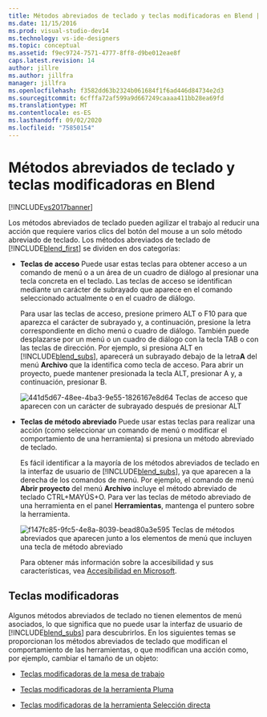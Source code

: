 ```yaml
---
title: Métodos abreviados de teclado y teclas modificadoras en Blend | Microsoft Docs
ms.date: 11/15/2016
ms.prod: visual-studio-dev14
ms.technology: vs-ide-designers
ms.topic: conceptual
ms.assetid: f9ec9724-7571-4777-8ff8-d9be012eae8f
caps.latest.revision: 14
author: jillre
ms.author: jillfra
manager: jillfra
ms.openlocfilehash: f3582dd63b2324b061684f1f6ad446d84734e2d3
ms.sourcegitcommit: 6cfffa72af599a9d667249caaaa411bb28ea69fd
ms.translationtype: MT
ms.contentlocale: es-ES
ms.lasthandoff: 09/02/2020
ms.locfileid: "75850154"
---
```

# <a name="keyboard-shortcuts-and-modifier-keys-in-blend"></a>Métodos abreviados de teclado y teclas modificadoras en Blend
[!INCLUDE[vs2017banner](../includes/vs2017banner.md)]

Los métodos abreviados de teclado pueden agilizar el trabajo al reducir una acción que requiere varios clics del botón del mouse a un solo método abreviado de teclado. Los métodos abreviados de teclado de [!INCLUDE[blend_first](../includes/blend-first-md.md)] se dividen en dos categorías:

- **Teclas de acceso** Puede usar estas teclas para obtener acceso a un comando de menú o a un área de un cuadro de diálogo al presionar una tecla concreta en el teclado. Las teclas de acceso se identifican mediante un carácter de subrayado que aparece en el comando seleccionado actualmente o en el cuadro de diálogo.

   Para usar las teclas de acceso, presione primero ALT o F10 para que aparezca el carácter de subrayado y, a continuación, presione la letra correspondiente en dicho menú o cuadro de diálogo. También puede desplazarse por un menú o un cuadro de diálogo con la tecla TAB o con las teclas de dirección. Por ejemplo, si presiona ALT en [!INCLUDE[blend_subs](../includes/blend-subs-md.md)], aparecerá un subrayado debajo de la letra**A** del menú **Archivo** que la identifica como tecla de acceso. Para abrir un proyecto, puede mantener presionada la tecla ALT, presionar A y, a continuación, presionar B.

   ![](../designers/media/441d5d67-48ee-4ba3-9e55-1826167e8d64.png "441d5d67-48ee-4ba3-9e55-1826167e8d64") Teclas de acceso que aparecen con un carácter de subrayado después de presionar ALT

- **Teclas de método abreviado** Puede usar estas teclas para realizar una acción (como seleccionar un comando de menú o modificar el comportamiento de una herramienta) si presiona un método abreviado de teclado.

   Es fácil identificar a la mayoría de los métodos abreviados de teclado en la interfaz de usuario de [!INCLUDE[blend_subs](../includes/blend-subs-md.md)], ya que aparecen a la derecha de los comandos de menú. Por ejemplo, el comando de menú **Abrir proyecto** del menú **Archivo** incluye el método abreviado de teclado CTRL+MAYÚS+O. Para ver las teclas de método abreviado de una herramienta en el panel **Herramientas**, mantenga el puntero sobre la herramienta.

   ![](../designers/media/f147fc85-9fc5-4e8a-8039-bead80a3e595.png "f147fc85-9fc5-4e8a-8039-bead80a3e595") Teclas de métodos abreviados que aparecen junto a los elementos de menú que incluyen una tecla de método abreviado

  Para obtener más información sobre la accesibilidad y sus características, vea [Accesibilidad en Microsoft](https://www.microsoft.com/enable).

## <a name="modifier-keys"></a>Teclas modificadoras
 Algunos métodos abreviados de teclado no tienen elementos de menú asociados, lo que significa que no puede usar la interfaz de usuario de [!INCLUDE[blend_subs](../includes/blend-subs-md.md)] para descubrirlos. En los siguientes temas se proporcionan los métodos abreviados de teclado que modifican el comportamiento de las herramientas, o que modifican una acción como, por ejemplo, cambiar el tamaño de un objeto:

- [Teclas modificadoras de la mesa de trabajo](../designers/artboard-modifier-keys-in-blend.md)

- [Teclas modificadoras de la herramienta Pluma](../designers/pen-tool-modifier-keys-in-blend.md)

- [Teclas modificadoras de la herramienta Selección directa](../designers/direct-selection-tool-modifier-keys-in-blend.md)
